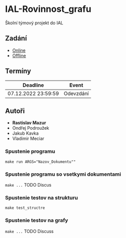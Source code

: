 # IAL-Rovinnost_grafu
Školní týmový projekt do IAL

## Zadání
- [Online](https://www.vut.cz/studis/student.phtml?sn=zadani_detail&apid=230956&zid=50673)
- [Offline](zadanie.html)

## Termíny
| Deadline            | Event     |
|---------------------|-----------|
| 07.12.2022 23:59:59 | Odevzdání |

## Autoři
- **Rastislav Mazur**
- Ondřej Podroužek
- Jakub Kavka
- Vladimir Meciar
 

### Spustenie programu
`make run ARGS="Nazov_Dokumentu""`

### Spustenie programu so vsetkymi dokumentami
`make ...` TODO Discus

### Spustenie testov na strukturu
`make test_structre`

### Spustenie testov na grafy
`make ...` TODO Discuss

